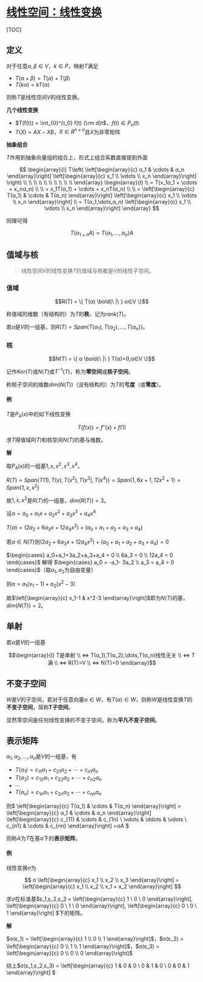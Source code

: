 <link rel='stylesheet' href='../../../style/index.css'>
<script src='../../../style/index.js'></script>

# [线性空间：线性变换](../index.html)

[TOC]

## 定义

对于任意$α,β∈V$，$k∈P$，映射$T$满足

- $T(α + β) = T(α) + T(β)$
- $T(kα) = kT(α)$

则称$T$是线性空间$V$的线性变换。

**几个线性变换**

- $T(f(t)) = \int_{0}^{t_0} f(t) {\rm d}t$，$f(t)∈P_n(t)$
- $T(X) = AX - XB$，$X∈R^{n×n}$且$X$为非零矩阵

**抽象组合**

$T$作用到抽象向量组的组合上，形式上组合系数直接提到外面

$$
    \begin{array}{l}
        T\left(
            \left[\begin{array}{c}
                α_1 & \cdots & α_n
            \end{array}\right]
            \left[\begin{array}{c}
                x_1 \\ \vdots \\ x_n
            \end{array}\right]
        \right)
    \\ \\ \\ \\ \\ \\ \\ \\ \\ \\
    \end{array}
    \begin{array}{l}
    \\  = T(x_1α_1 + \cdots + x_nα_n)
    \\
    \\  = x_1T(α_1) + \cdots + x_nT(α_n)
    \\
    \\  = 
        \left[\begin{array}{c}
            T(α_1) & \cdots & T(α_n)
        \end{array}\right]
        \left[\begin{array}{c}
            x_1 \\ \vdots \\ x_n
        \end{array}\right]
    \\  = T(α_1,\dots,α_n)
        \left[\begin{array}{c}
            x_1 \\ \vdots \\ x_n
        \end{array}\right]
    \end{array}
$$

同理可得

$$T(α_{1×n}A) = T(α_1,\dots,α_n)A$$

## 值域与核

>线性空间$V$的线性变换$T$的值域与核都是$V$的线性子空间。

### 值域

$$R(T) = \{ T(α) \bold{\ |\ } α∈V \}$$

称值域的维数（<span class='hint'>有结构的</span>）为$T$的**秩**，记为$rank(T)$。

若$α$是$V$的一组基，则$R(T) = Span\{ T(α_1), T(α_2), \dots, T(α_n) \}$。

### 核

$$N(T) = \{ α \bold{\ |\ } T(α)=0,α∈V \}$$

记作$Ker(T)$或$N(T)$或$T^{-1}(T)$，称为**零空间**或**核子空间**。

称核子空间的维数$dim(N(T))$（<span class='hint'>没有结构的</span>）为$T$的**亏度**（或**零度**）。

#### 例

$T$是$P_4(x)$中的如下线性变换

$$T\big(f(x)\big) = f''(x) + f(1)$$

求$T$得值域$R(T)$和核空间$N(T)$的基与维数。

**解**

取$P_4(x)$的一组基$1,x,x^2,x^3,x^4$。

$R(T) = Span \{ T(1),T(x),T(x^2),T(x^3),T(x^4) \} = Span \{ 1, 6x+1, 12x^2+1 \} = Span \{ 1, x, x^2 \}$

故$1, x, x^2$是$R(T)$的一组基，$dim(R(T)) = 3$。

设$α = a_0 + a_1x + a_2x^2 + a_3x^3 + a_4x^4$

$T(α) = (2a_2 + 6a_3x + 12a_4x^2) + (a_0+a_1+a_2+a_3+a_4)$

若$α∈N(T)$则$(2a_2 + 6a_3x + 12a_4x^2) + (a_0+a_1+a_2+a_3+a_4) = 0$

$\begin{cases}
    a_0+a_1+3a_2+a_3+a_4 = 0
\\  6a_3 = 0
\\  12a_4 = 0
\end{cases}$ 解得 $\begin{cases}
    a_0 = -a_1- 3a_2
\\  a_3 = a_4 = 0
\end{cases}$（取$a_1,a_2$为自由变量）

则$α = a_1(x_1-1) + a_2(x^2-3)$

故$\left[\begin{array}{c}
    x_1-1 & x^2-3
\end{array}\right]$即为$N(T)$的基，$dim(N(T))=2$。

## 单射

若$α$是$V$的一组基

$$\begin{array}{l}
    T是单射
\\  ⇔ T(α_1),T(α_2),\dots,T(α_n)线性无关
\\  ⇔ T满
\\  ⇔ R(T)=V
\\  ⇔ N(T)=0
\end{array}$$

## 不变子空间

$W$是$V$的子空间，若对于任意向量$α∈W$，有$T(α)∈W$，则称$W$是线性变换$T$的**不变子空间**，简称**T子空间**。

显然零空间是任何线性变换的不变子空间，称为**平凡不变子空间**。

## 表示矩阵

$α_1,α_2,\dots,α_n$是$V$的一组基，有

- $T(α_1) = c_{11}α_1 + c_{21}α_2 + \cdots + c_{n1}α_n$
- $T(α_2) = c_{12}α_1 + c_{22}α_2 + \cdots + c_{n2}α_n$
- $\cdots$
- $T(α_n) = c_{1n}α_1 + c_{2n}α_2 + \cdots + c_{nn}α_n$

则$
    \left[\begin{array}{c}
        T(α_1) & \cdots & T(α_n)
    \end{array}\right]
    =
    \left[\begin{array}{c}
        α_1 & \cdots & α_n
    \end{array}\right]
    \left[\begin{array}{c}
        c_{11} & \cdots & c_{1n}
    \\  \vdots & \ddots & \vdots
    \\  c_{n1} & \cdots & c_{nn}
    \end{array}\right]
    =αA
$

则称$A$为$T$在基$α$下的**表示矩阵**。

#### 例

线性变换$σ$为

$$
    σ
    \left[\begin{array}{c}
        x_1 \\ x_2 \\ x_3
    \end{array}\right]
    =
    \left[\begin{array}{c}
        x_1 \\ x_2 \\ x_1 + x_2
    \end{array}\right]
$$

求$σ$在标准基$ε_1,ε_2,ε_3 = 
    \left[\begin{array}{c}
        1 \\ 0 \\ 0
    \end{array}\right],
    \left[\begin{array}{c}
        0 \\ 1 \\ 0
    \end{array}\right],
    \left[\begin{array}{c}
        0 \\ 0 \\ 1
    \end{array}\right]
$下的矩阵。

**解**

$σ(ε_1) =
    \left[\begin{array}{c}
        1 \\ 0 \\ 1
    \end{array}\right]$，$σ(ε_2) =
    \left[\begin{array}{c}
        0 \\ 1 \\ 1
    \end{array}\right]$，$σ(ε_3) =
    \left[\begin{array}{c}
        0 \\ 0 \\ 0
    \end{array}\right]$

综上$σ(ε_1,ε_2,ε_3) = 
    \left[\begin{array}{c}
        1 & 0 & 0
    \\  0 & 1 & 0
    \\  0 & 0 & 1
    \end{array}\right]
$